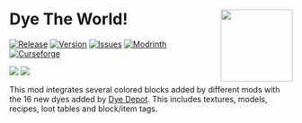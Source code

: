 [KOTLIN_FORGE_FORGE]: https://www.curseforge.com/minecraft/mc-mods/kotlin-for-forge
[DYE_DEPOT]: https://modrinth.com/mod/dye-depot
[ISSUES]: https://github.com/PssbleTrngle/DyeTheWorld/issues
[DOWNLOAD]: https://modrinth.com/mod/dye-the-world/versions
[CURSEFORGE]: https://www.curseforge.com/minecraft/mc-mods/dye-the-world
[MODRINTH]: https://modrinth.com/mod/dye-the-world

# Dye The World! <!-- modrinth_exclude.start --> <img src="https://raw.githubusercontent.com/PssbleTrngle/DyeTheWorld/1.20.x/src/main/resources/assets/dye-the-world/icon.png" align="right" height="128" />

[![Release](https://img.shields.io/github/v/release/PssbleTrngle/DyeTheWorld?label=Version&sort=semver)][DOWNLOAD]
[![Version](https://cf.way2muchnoise.eu/versions/1135725.svg)][DOWNLOAD]
[![Issues](https://img.shields.io/github/issues/PssbleTrngle/DyeTheWorld?label=Issues)][ISSUES]
[![Modrinth](https://img.shields.io/modrinth/dt/NaUMeOvG?color=green&logo=modrinth&logoColor=green)][MODRINTH]
[![Curseforge](https://img.shields.io/curseforge/dt/1135725?logo=curseforge)][CURSEFORGE]
<!-- modrinth_exclude.end -->

[![](https://img.shields.io/badge/🎨-ADDON%20FOR%20DYE%20DEPOT-tan?labelColor=gray&style=for-the-badge)][DYE_DEPOT]
[![](https://img.shields.io/badge/REQUIRES%20KOTLIN%20FOR%20FORGE-7f52ff?logo=kotlin&labelColor=gray&style=for-the-badge)][KOTLIN_FORGE_FORGE]

This mod integrates several colored blocks added by different mods with the 16 new dyes added by [Dye Depot][DYE_DEPOT].
This includes textures, models, recipes, loot tables and block/item tags.
